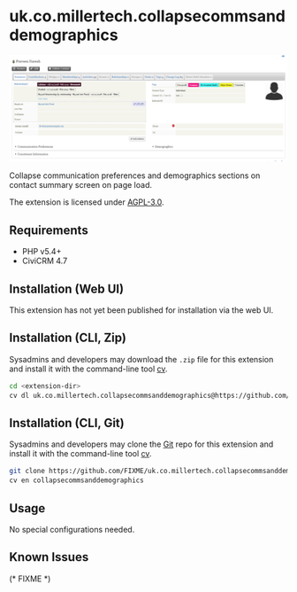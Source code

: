 # uk.co.millertech.collapsecommsanddemographics

![Screenshot](images/screenshot.png)

Collapse communication preferences and demographics sections on contact summary screen on page load.

The extension is licensed under [AGPL-3.0](LICENSE.txt).

## Requirements

* PHP v5.4+
* CiviCRM 4.7

## Installation (Web UI)

This extension has not yet been published for installation via the web UI.

## Installation (CLI, Zip)

Sysadmins and developers may download the `.zip` file for this extension and
install it with the command-line tool [cv](https://github.com/civicrm/cv).

```bash
cd <extension-dir>
cv dl uk.co.millertech.collapsecommsanddemographics@https://github.com/FIXME/uk.co.millertech.collapsecommsanddemographics/archive/master.zip
```

## Installation (CLI, Git)

Sysadmins and developers may clone the [Git](https://en.wikipedia.org/wiki/Git) repo for this extension and
install it with the command-line tool [cv](https://github.com/civicrm/cv).

```bash
git clone https://github.com/FIXME/uk.co.millertech.collapsecommsanddemographics.git
cv en collapsecommsanddemographics
```

## Usage

No special configurations needed.

## Known Issues

(* FIXME *)
